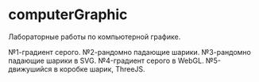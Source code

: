 # computerGraphic
Лабораторные работы по компьютерной графике.

№1-градиент серого.
№2-рандомно падающие шарики.
№3-рандомно падающие шарики в SVG.
№4-градиент серого в WebGL.
№5-движушийся в коробке шарик, ThreeJS.
